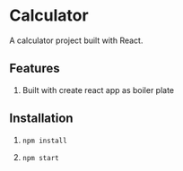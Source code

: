 # Calculator

A calculator project built with React.

## Features

1. Built with create react app as boiler plate

## Installation

1. `npm install`

2. `npm start`

